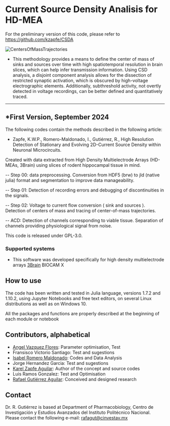 # Current Source Density Analisis for HD-MEA

For the preliminary version of this code, please refer to https://github.com/kzapfe/CSDA


![CentersOfMassTrajectories](https://github.com/LBitn/Hippocampus-HDMEA-CSDA/blob/main/CentersOfMassTrajectories.gif)

- This methodology provides a means to define the center of mass of sinks and sources over time with high spatiotemporal resolution in brain slices, which can help infer transmission information.
Using CSD analysis, a disjoint component analysis allows for the dissection of restricted synaptic activation, which is obscured by high-voltage electrographic elements. Additionally, subthreshold activity, not overtly detected in voltage recordings, can be better defined and quantitatively traced.

---
*First Version, September 2024
---

The following codes contain the methods described in the following article:

- Zapfe, K.W.P., Romero-Maldonado, I., Gutiérrez, R., High Resolution Detection of Stationary and Evolving 2D-Current Source Density within Neuronal Microcircuits.

Created with data extracted from High Density Multielectrode Arrays (HD-MEAs, 3Brain) using slices of rodent hippocampal tissue in mind.

-- Step 00: data preprocessing. Conversion from HDF5 (brw) to jld (native julia) format and segmentation to improve data manageability.

-- Step 01: Detection of recording errors and debugging of discontinuities in the signals.

-- Step 02: Voltage to current flow conversion ( sink and sources ). Detection of centers of mass and tracing of center-of-mass trajectories.

-- ACD: Detection of channels corresponding to viable tissue. Separation of channels providing physiological signal from noise.


This code is released under GPL-3.0.

### Supported systems <a name="systems"></a>

- This software was developed specifically for high density multielectrode arrays [3Brain](http://3brain.com/) BIOCAM X

## How to use <a name="quickstart"></a>

The code has been written and tested in Julia language, versions 1.7.2 and 1.10.2, using Jupyter Notebooks and free text editors, on several Linux distributions as well as on Windows 10.

All the packages and functions are properly described at the beginning of each module or notebook

## Contributors, alphabetical <a name="people"></a>

- [Angel Vazquez Flores](https://github.com/Angeldk16): Parameter optimisation, Test
- Fransisco Victorio Santiago: Test and sugestions
- [Isabel Romero Maldonado](https://github.com/LBitn): Codes and Data Analysis
- Jorge Hernandez Garcia: Test and sugestions
- [Karel Zapfe Aguilar](https://github.com/kzapfe): Author of the concept and source codes
- Luis Ramos Gonzalez: Test and Optimisation
- [Rafael Gutiérrez Aguilar](rafagut@cinvestav.mx): Conceived and designed research
## Contact <a name="contact"></a>

Dr. R. Gutiérrez is based at Department of Pharmacobiology, Centro de Investigación y Estudios Avanzados del Instituto Politécnico Nacional. Please contact the following e-mail:
rafagut@cinvestav.mx
